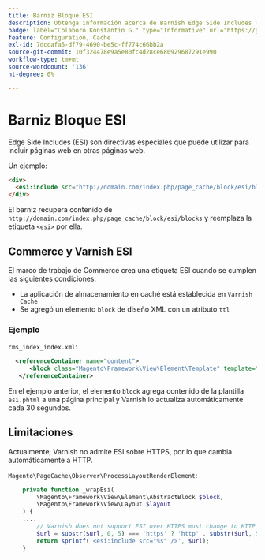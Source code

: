 ```yaml
---
title: Barniz Bloque ESI
description: Obtenga información acerca de Barnish Edge Side Includes (ESI) y cómo incrustar páginas web para Adobe Commerce. Descubra la implementación y optimización de bloques de ESI.
badge: label="Colaboró Konstantin G." type="Informative" url="https://github.com/goivvy" tooltip="Konstantin G."
feature: Configuration, Cache
exl-id: 7dccafa5-df79-4690-be5c-ff774c66bb2a
source-git-commit: 10f324478e9a5e80fc4d28ce680929687291e990
workflow-type: tm+mt
source-wordcount: '136'
ht-degree: 0%

---
```


# Barniz Bloque ESI

Edge Side Includes (ESI) son directivas especiales que puede utilizar para incluir páginas web en otras páginas web.

Un ejemplo:

```html
<div>
  <esi:include src="http://domain.com/index.php/page_cache/block/esi/blocks"/>
</div>
```

El barniz recupera contenido de `http://domain.com/index.php/page_cache/block/esi/blocks` y reemplaza la etiqueta `<esi>` por ella.

## Commerce y Varnish ESI

El marco de trabajo de Commerce crea una etiqueta ESI cuando se cumplen las siguientes condiciones:

- La aplicación de almacenamiento en caché está establecida en `Varnish Cache`
- Se agregó un elemento `block` de diseño XML con un atributo `ttl`

### Ejemplo

`cms_index_index.xml`:

```xml
  <referenceContainer name="content">
      <block class="Magento\Framework\View\Element\Template" template="Magento_Paypal::esi.phtml" ttl="30"/>
   </referenceContainer>
```

En el ejemplo anterior, el elemento `block` agrega contenido de la plantilla `esi.phtml` a una página principal y Varnish lo actualiza automáticamente cada 30 segundos.

## Limitaciones

Actualmente, Varnish no admite ESI sobre HTTPS, por lo que cambia automáticamente a HTTP.

`Magento\PageCache\Observer\ProcessLayoutRenderElement`:

```php
    private function _wrapEsi(
        \Magento\Framework\View\Element\AbstractBlock $block,
        \Magento\Framework\View\Layout $layout
    ) {
    ....
        // Varnish does not support ESI over HTTPS must change to HTTP
        $url = substr($url, 0, 5) === 'https' ? 'http' . substr($url, 5) : $url;
        return sprintf('<esi:include src="%s" />', $url);
    }
```
